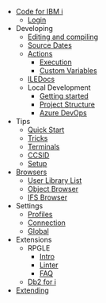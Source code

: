 - [Code for IBM i](./README.md)
   - [Login](pages/login.md)
- Developing
   - [Editing and compiling](pages/developing/editing-compiling.md)
   - [Source Dates](pages/developing/sourcedates.md)
   - [Actions](pages/developing/actions/index.md)
      - [Execution](pages/developing/actions/execution.md)
      - [Custom Variables](pages/developing/actions/custom-vars.md)
   - [ILEDocs](pages/developing/iledocs.md)
   - Local Development
      - [Getting started](pages/developing/local/getting-started.md)
      - [Project Structure](pages/developing/local/structure.md)
      - [Azure DevOps](pages/developing/local/azure.md)
- Tips
   - [Quick Start](pages/tips/quickstart.md)
   - [Tricks](pages/tips/tricks.md)
   - [Terminals](pages/tips/terminals.md)
   - [CCSID](pages/tips/ccsid.md)
   - [Setup](pages/tips/setup.md)
- [Browsers](pages/browsers/index.md)
   - [User Library List](pages/browsers/user-library-list.md)
   - [Object Browser](pages/browsers/object-browser.md)
   - [IFS Browser](pages/browsers/ifs-browser.md)
- Settings
   - [Profiles](pages/settings/profiles.md)
   - [Connection](pages/settings/connection.md)
   - [Global](pages/settings/global.md)
- Extensions
   * RPGLE
       - [Intro](pages/extensions/rpgle/index.md)
       - [Linter](pages/extensions/rpgle/linter.md)
       - [FAQ](pages/extensions/rpgle/faq.md)
   - [Db2 for i](pages/extensions/db2i.md)
- [Extending](pages/api/extending.md)